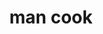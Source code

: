 ---
layout: smileys&emotion
title: man cook
emoji: man_cook
permalink: 👨‍🍳.html
image: assets/img/3moji/man_cook.png
---